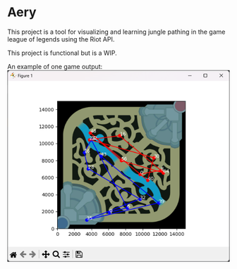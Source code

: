 # Aery
This project is a tool for visualizing and learning jungle pathing in the game league of legends using the Riot API. 

This project is functional but is a WIP.

An example of one game output:
![Screenshot of a simple output example.](	/assets/images/example_output.png)
